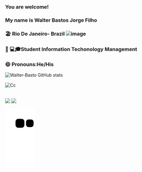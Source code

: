 ### You are welcome!
### My name is Walter Bastos Jorge Filho
###     🏖️  Rio De Janeiro- Brazil ![image](https://user-images.githubusercontent.com/101215016/187215481-3746bf0f-f0bc-4c26-867f-bc580ed0f5c0.png)
###     🧑‍ 💻🎓Student Information Techonology Management
###     😄   Pronouns:He/His

![ Walter-Basto GitHub stats](https://github-readme-stats.vercel.app/api?username=Walter-basto&show_icons=true&theme=radical)
 
 <div style="display: inline_block">
 <img align="center" alt="Cc" src="https://img.shields.io/badge/C-00599C?style=for-the-badge&logo=c&logoColor=white"/>
</div><br/>
 
</div>
  <br>
  <a href="https://www.instagram.com/walterbastos2022/" target="_blank"><img src="https://img.shields.io/badge/-Instagram-%23E4405F?style=for-the-badge&logo=instagram&logoColor=white" target="_blank"></a>
  <a href="https://www.linkedin.com/in/walter-bastos-9a118318a/" target="_blank"><img src="https://img.shields.io/badge/-LinkedIn-%230077B5?style=for-the-badge&logo=linkedin&logoColor=white" target="_blank"></a> 
  
  
 ![Snake animation](https://github.com/Walter-basto/Walter-basto/blob/output/github-contribution-grid-snake.svg)

</div>
 

